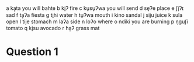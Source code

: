 
a kḁta you will bahte
b ki̥ʔ fire
c ku̥su̥ʔwa you will send
d se̥ʔe place
e ʃi̥ʔɪ sad
f tḁʔa fiesta
g ti̥hi water
h tu̥ʔwa mouth
i kino sandal
j siju juice
k sula open
l tije stomach
m laʔa side
n loʔo where
o ndiki you are burning
p ŋguʃi tomato
q ki̥su avocado
r hḁʔ grass mat

# Question 1

